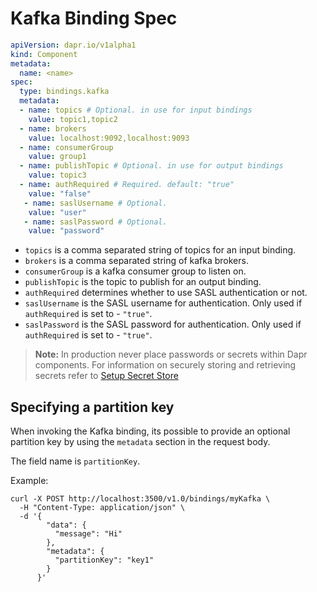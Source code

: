 # Kafka Binding Spec

```yml
apiVersion: dapr.io/v1alpha1
kind: Component
metadata:
  name: <name>
spec:
  type: bindings.kafka
  metadata:
  - name: topics # Optional. in use for input bindings
    value: topic1,topic2
  - name: brokers
    value: localhost:9092,localhost:9093
  - name: consumerGroup
    value: group1
  - name: publishTopic # Optional. in use for output bindings
    value: topic3
  - name: authRequired # Required. default: "true"
    value: "false"
   - name: saslUsername # Optional.
    value: "user"
   - name: saslPassword # Optional.
    value: "password"
```

- `topics` is a comma separated string of topics for an input binding.
- `brokers` is a comma separated string of kafka brokers.
- `consumerGroup` is a kafka consumer group to listen on.
- `publishTopic` is the topic to publish for an output binding.
- `authRequired` determines whether to use SASL authentication or not.
- `saslUsername` is the SASL username for authentication. Only used if `authRequired` is set to - `"true"`.
- `saslPassword` is the SASL password for authentication. Only used if `authRequired` is set to - `"true"`.

> **Note:** In production never place passwords or secrets within Dapr components. For information on securely storing and retrieving secrets refer to [Setup Secret Store](../../../howto/setup-secret-store)

## Specifying a partition key

When invoking the Kafka binding, its possible to provide an optional partition key by using the `metadata` section in the request body.

The field name is `partitionKey`.

Example:

```shell
curl -X POST http://localhost:3500/v1.0/bindings/myKafka \
  -H "Content-Type: application/json" \
  -d '{
        "data": {
          "message": "Hi"
        },
        "metadata": {
          "partitionKey": "key1"
        }
      }'
```
